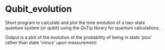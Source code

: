 # Qubit_evolution
Short program to calculate and plot the time evolution of a two-state quantum system (or qubit) using the QuTip library for quantum calculations.

Output is a plot of the evolution of the probability of being in state 'plus' rather than state 'minus' upon measurement:



